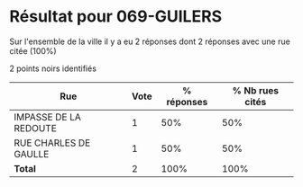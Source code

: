 # Résultat pour 069-GUILERS

Sur l'ensemble de la ville il y a eu 2 réponses dont 2 réponses avec une rue citée (100%)

2 points noirs identifiés

| Rue | Vote | % réponses | % Nb rues cités|
|-----|------|------------|----------------|
| IMPASSE DE LA REDOUTE | 1 | 50% | 50%|
| RUE CHARLES DE GAULLE | 1 | 50% | 50%|
| **Total** | 2 | 100% | 100%|
